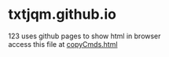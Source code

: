 # txtjqm.github.io
123
uses github pages to show html in browser  
access this file at [copyCmds.html](https://txtjqm.github.io/copyCmds.html)
